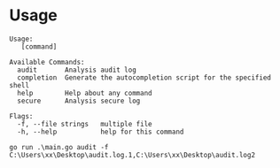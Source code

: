 # Usage  
```
Usage:
   [command]

Available Commands:
  audit       Analysis audit log
  completion  Generate the autocompletion script for the specified shell
  help        Help about any command
  secure      Analysis secure log

Flags:
  -f, --file strings   multiple file
  -h, --help           help for this command
```
`go run .\main.go audit -f C:\Users\xx\Desktop\audit.log.1,C:\Users\xx\Desktop\audit.log2`
